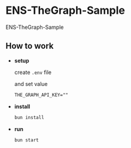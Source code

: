 # ENS-TheGraph-Sample

ENS-TheGraph-Sample

## How to work

- **setup**

    create `.env` file

    and set value

    ```txt
    THE_GRAPH_API_KEY=""
    ```

- **install**

    ```bash
    bun install
    ```

- **run**

    ```bash
    bun start
    ```